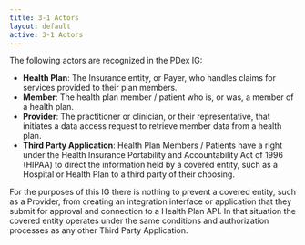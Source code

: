 ```yaml
---
title: 3-1 Actors
layout: default
active: 3-1 Actors
---
```


The following actors are recognized in the PDex IG:

- **Health Plan**: The Insurance entity, or Payer, who handles claims for services provided to their plan members. 
- **Member**: The health plan member / patient who is, or was, a member of a health plan.
- **Provider**: The practitioner or clinician, or their representative, that initiates a data access request to retrieve member data from a health plan.
- **Third Party Application**: Health Plan Members / Patients have a right under the Health Insurance Portability and Accountability Act of 1996 (HIPAA) to direct the information held by a covered entity, such as a Hospital or Health Plan to a third party of their choosing.

For the purposes of this IG there is nothing to prevent a covered entity, such as a Provider, from creating an integration interface or application that they submit for approval and connection to a Health Plan API. In that situation the covered entity operates under the same conditions and authorization processes as any other Third Party Application.

